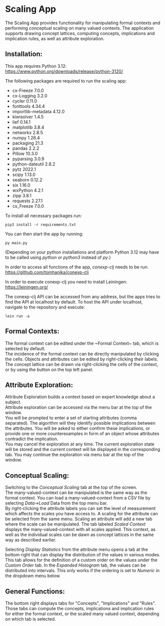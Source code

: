 # Scaling App

The Scaling App provides functionality for manipulating formal contexts and performing conceptual scaling on many valued contexts.
The application supports drawing concept lattices, computing concepts, implications and implication rules, as well as attribute exploration.

## Installation:

This app requires Python 3.12:
https://www.python.org/downloads/release/python-3120/

The following packages are required to run the scaling app:

- cx-Freeze 7.0.0
- cx-Logging 3.2.0
- cycler 0.11.0
- fonttools 4.34.4
- importlib-metadata 4.12.0
- kiwisolver 1.4.5
- lief 0.14.1
- matplotlib 3.8.4
- networkx 2.8.5
- numpy 1.26.4
- packaging 21.3
- pandas 2.2.2
- Pillow 10.3.0
- pyparsing 3.0.9
- python-dateutil 2.8.2
- pytz 2022.1
- scipy 1.13.0
- seaborn 0.12.2
- six 1.16.0
- wxPython 4.2.1
- zipp 3.8.1
- requests 2.27.1
- cx_Freeze 7.0.0

To install all necessary packages run:  
```
pip3 install -r requirements.txt
```
You can then start the app by running:  
```
py main.py
```
(Depending on your python installations and platform Python 3.12 may have to be called using *python* or *python3* instead of *py*.)

In order to access all functions of the app, *conexp-clj* needs to be run.  
https://github.com/tomhanika/conexp-clj

In order to execute conexp-clj you need to install Leiningen:  
https://leiningen.org/  

The conexp-clj API can be accessed from any address, but the apps tries to find the API at localhost by default.
To host the API under localhost, navigate to the repository and execute:
```
lein run -a
```


## Formal Contexts:
The formal context can be edited under the ~Formal Context~ tab, which is selected by default.  
The incidence of the formal context can be directly manipulated by clicking the cells. Objects and attributes can be edited by right-clicking their labels.
The concept lattice can be drawn via right-clicking the cells of the context, or by using the button on the top left panel.

## Attribute Exploration:
Attribute Exploration builds a context based on expert knowledge about a subject.  
Attribute exploration can be accessed via the menu bar at the top of the window.   
You will be prompted to enter a set of starting attributes (comma separated).
The algorithm will they identify possible implications between the attributes. You will be asked to either confirm these implications,
or provide one or more counterexamples in form of an object whose attributes contradict the implication.  
You may cancel the exploration at any time.
The current exploration state will be stored and the current context will be displayed in the corresponding tab. You may continue the exploration
via menu bar at the top of the window.

## Conceptual Scaling:
Switching to the *Conceptual Scaling* tab at the top of the screen.  
The many-valued-context can be manipulated is the same way as the formal context.
You can load a many-valued-context from a CSV file by selecting *Data->Load* Data from the top menu bar.  
By right-clicking the attribute labels you can set the level of measurement which affects the scales you have access to. 
A scaling for the attribute can be selected from the same menu. Scaling an attribute will add a new tab where the scale can be manipulated. 
The tab labeled *Scaled Context* displays the many-valued-context with all scales applied. This context, as well as the individual scales can be dawn as concept lattices
in the same way as described earlier.

Selecting *Display Statistics* from the attribute menu opens a tab at the bottom right that can display the distribution of the values in various modes.
This tab allows for the definition of a custom order on the values under the *Custom Order* tab. In the *Expanded Histogram* tab,
the values can be distributed into intervals. This only works if the ordering is set to *Numeric* in the dropdown menu below.

## General Functions:
The bottom right displays tabs for "Concepts", "Implications" and "Rules". Those tabs can compute the concepts, implications and implication rules
for either the formal context, or the scaled many valued context, depending on which tab is selected.
